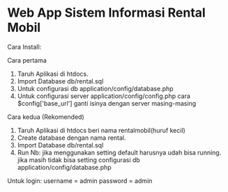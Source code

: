 # Web App Sistem Informasi Rental Mobil

Cara Install:

Cara pertama
1. Taruh Aplikasi di htdocs.
1. Import Database db/rental.sql
2. Untuk configurasi db application/config/database.php
3. Untuk configurasi server application/config/config.php cara $config['base_url'] ganti isinya dengan server masing-masing

Cara kedua (Rekomended)
1. Taruh Aplikasi di htdocs beri nama rentalmobil(huruf kecil)
2. Create database dengan nama rental.
3. Import Database db/rental.sql
4. Run
Nb: jika menggunakan setting default harusnya udah bisa running. jika masih tidak bisa setting configurasi db application/config/database.php

Untuk login:
username = admin
password = admin
